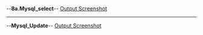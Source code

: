 --**8a.Mysql_select**--
[Output Screenshot](https://github.com/harshitha-dbangeraa035/Advanced-Java/blob/main/Program_8JDBC/8aCoffeeHub/Mysql_select.png)<br>

---
--**Mysql_Update**--
[Output Screenshot](https://github.com/harshitha-dbangeraa035/Advanced-Java/blob/main/Program_8JDBC/8bCoffeeHub/Mysql_Update.png)<br>


